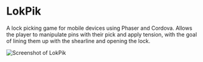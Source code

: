 # LokPik
A lock picking game for mobile devices using Phaser and Cordova. Allows the player to manipulate pins with their pick and apply tension, with the goal of lining them up with the shearline and opening the lock. 

![Screenshot of LokPik](http://getgle.ga/drive/threads/fileUploads/619.png)
